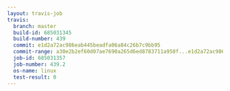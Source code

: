 ```yaml
---
layout: travis-job
travis:
  branch: master
  build-id: 685031345
  build-number: 439
  commit: e1d2a72ac986eab445beadfa06a84c26b7c9bb95
  commit-range: a30e2b2ef60d07ae7690a265d6ed8783711a950f...e1d2a72ac986eab445beadfa06a84c26b7c9bb95
  job-id: 685031357
  job-number: 439.2
  os-name: linux
  test-result: 0
---
```

